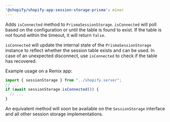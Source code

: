 ```yaml
---
'@shopify/shopify-app-session-storage-prisma': minor
---
```


Adds `isConnected` method to `PrismaSessionStorage`. `isConnected` will poll based on the configuration or until the table is found to exist. If the table is not found within the timeout, it will return `false`.

`isConnected` will update the internal state of the `PrismaSessionStorage` instance to reflect whether the session table exists and can be used. In case of an unexpected disconnect, use `isConnected` to check if the table has recovered. 

Example usage on a Remix app:
```ts
import { sessionStorage } from "../shopify.server";
// ...
if (await sessionStorage.isConnected()) {
  // ...
}
```

An equivalent method will soon be available on the `SessionStorage` interface and all other session storage implementations.
